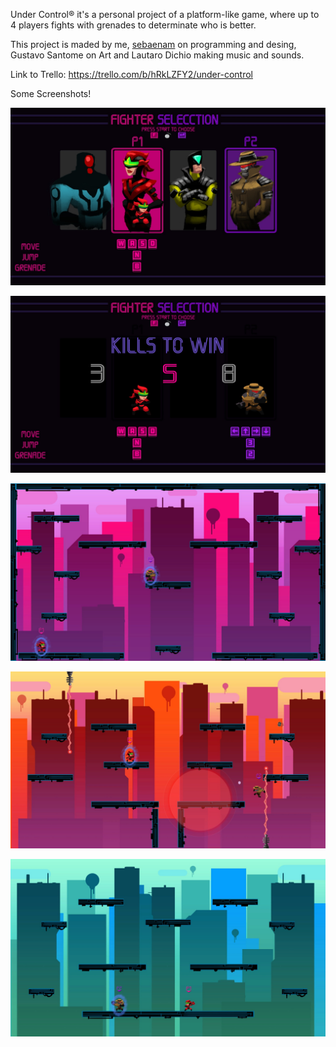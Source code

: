 Under Control® it's a personal project of a platform-like game, where up to 4 players fights with grenades to determinate who is better.

This project is maded by me, [sebaenam](https://github.com/sebaenam) on programming and desing, Gustavo Santome on Art and Lautaro Dichio making music and sounds.

Link to Trello: https://trello.com/b/hRkLZFY2/under-control

Some Screenshots!

![alt text](UnderControlSelection.jpg)

![alt text](UnderControlSelection2.jpg)

![alt text](UnderControlInGame.jpg)

![alt text](UnderControlInGame2.jpg)

![alt text](UnderControlInGame3.jpg)